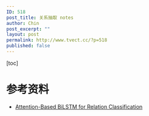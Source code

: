 ```yaml
---
ID: 518
post_title: 关系抽取 notes
author: Chin
post_excerpt: ""
layout: post
permalink: http://www.tvect.cc/?p=518
published: false
---
```

[toc]

<h1>参考资料</h1>

<ul>
<li><a href="http://www.aclweb.org/anthology/P/P16/P16-2034.pdf">Attention-Based BiLSTM for Relation Classification</a></li>
</ul>